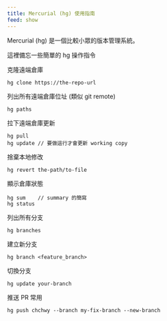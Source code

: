 ```yaml
---
title: Mercurial (hg) 使用指南
feed: show
---
```


Mercurial (hg) 是一個比較小眾的版本管理系統。

這裡備忘一些簡單的 hg 操作指令

克隆遠端倉庫

```shell
hg clone https://the-repo-url
```

列出所有遠端倉庫位址 (類似 git remote)

    hg paths

拉下遠端倉庫更新

    hg pull
    hg update // 要做這行才會更新 working copy

捨棄本地修改

    hg revert the-path/to-file

顯示倉庫狀態

    hg sum    // summary 的簡寫
    hg status

列出所有分支

    hg branches

建立新分支

    hg branch <feature_branch>

切換分支

    hg update your-branch

推送 PR 常用

    hg push chchwy --branch my-fix-branch --new-branch

